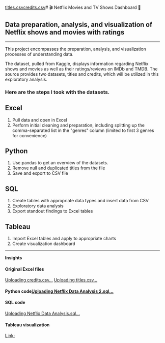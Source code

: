 [titles.csv](https://github.com/user-attachments/files/15923285/titles.csv)[credits.csv](https://github.com/user-attachments/files/15923282/credits.csv)# 🎬 Netflix Movies and TV Shows Dashboard 🎥

## Data preparation, analysis, and visualization of Netflix shows and movies with ratings
------

This project encompasses the preparation, analysis, and visualization processes of understanding data. 

The dataset, pulled from Kaggle, displays information regarding Netflix shows and movies as well as their ratings/reviews on IMDb and TMDB. The source provides two datasets, titles and credits, which will be utilized in this exploratory analysis. 

### Here are the steps I took with the datasets. 
Excel
---
1. Pull data and open in Excel
2. Perform initial cleaning and preparation, including splitting up the comma-separated list in the "genres" column (limited to first 3 genres for convenience)

Python
---
1. Use pandas to get an overview of the datasets.
2. Remove null and duplicated titles from the file
3. Save and export to CSV file

SQL
---
1. Create tables with appropriate data types and insert data from CSV
2. Exploratory data analysis
3. Export standout findings to Excel tables

Tableau
---
1. Import Excel tables and apply to appropriate charts
2. Create visualization dashboard

------ 

**Insights**



#### Original Excel files
[Uploading credits.csv…]()
[Uploading titles.csv…]()

#### Python code[Uploading Netflix Data Analysis 2.sql…]()


#### SQL code
[Uploading Netflix Data Analysis.sql…]()

#### Tableau visualization
[Link:]([https://www.google.com "Google's Homepage](https://public.tableau.com/views/NetflixDashboard_17189470177160/Dashboard1?:language=en-US&publish=yes&:sid=&:display_count=n&:origin=viz_share_link)
![image](https://github.com/charleski99/Netflix-Shows-and-Movies/assets/161391284/0c84f22a-5e90-414b-a7a7-2de5d07e8769)")

